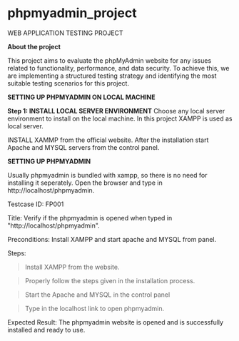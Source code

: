 # phpmyadmin_project
WEB APPLICATION TESTING PROJECT

**About the project**


This project aims to evaluate the phpMyAdmin website for any issues related to functionality, performance, and data security. To achieve this, we are implementing a structured testing strategy and identifying the most suitable testing scenarios for this project.


**SETTING UP PHPMYADMIN ON LOCAL MACHINE**

****Step 1: INSTALL LOCAL SERVER ENVIRONMENT****
 Choose any local server environment to install on the local machine. In this project XAMPP is used as local server.

 INSTALL XAMMP from the official website. After the installation start Apache and MYSQL servers from the control panel. 

**SETTING UP PHPMYADMIN**

Usually phpmyadmin is bundled with xampp, so there is no need for installing it seperately. 
Open the browser and type in http://localhost/phpmyadmin. 



Testcase ID: FP001

  
Title: Verify if the phpmyadmin is opened when typed in "http://localhost/phpmyadmin". 

 
Preconditions: Install XAMPP and start apache and MYSQL from panel. 

Steps: 

> Install XAMPP from the website.

> Properly follow the steps given in the installation process.

> Start the Apache and MYSQL in the control panel

> Type in the localhost link to open phpmyadmin.

Expected Result: The phpmyadmin website is opened and is successfully installed and ready to use.
 
 


